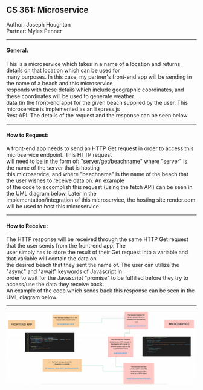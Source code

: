 
## CS 361:    Microservice

Author:    Joseph Houghton     <br>
Partner:   Myles Penner        <br>

---

#### General:
This is a microservice which takes in a name of a location and returns details on that location which can be used for   <br>
many purposes. In this case, my partner's front-end app will be sending in the name of a beach and this microservice  <br>
responds with these details which include geographic coordinates, and these coordinates will be used to generate weather    <br>
data (in the front-end app) for the given beach supplied by the user. This microservice is implemented as an Express.js    <br>
Rest API. The details of the request and the response can be seen below.   <br>

---

#### How to Request:    
A front-end app needs to send an HTTP Get request in order to access this microservice endpoint. This HTTP request    <br>
will need to be in the form of:   "server/get/beachname"   where "server" is the name of the server that is hosting    <br>
this microservice, and where "beachname" is the name of the beach that the user wishes to receive data on. An example    <br>
of the code to accomplish this request (using the fetch API) can be seen in the UML diagram below. Later in the     <br>
implementation/integration of this microservice, the hosting site render.com will be used to host this microservice.    <br>
                     
---    
    
#### How to Receive:    
The HTTP response will be received through the same HTTP Get request that the user sends from the front-end app. The    <br>
user simply has to store the result of their Get request into a variable and that variable will contain the data on     <br>
the desired beach that they sent the name of. The user can utilize the "async" and "await" keywords of Javascript in    <br>
order to wait for the Javascript "promise" to be fulfilled before they try to access/use the data they receive back.    <br>
An example of the code which sends back this response can be seen in the UML diagram below.    <br>

---

![Image](https://github.com/JyoJyo22/cs361-micro/blob/master/cs361-assign8-UML.png)

